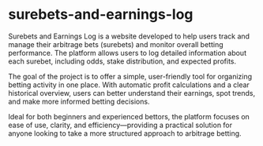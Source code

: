 # surebets-and-earnings-log
Surebets and Earnings Log is a website developed to help users track and manage their arbitrage bets (surebets) and monitor overall betting performance. The platform allows users to log detailed information about each surebet, including odds, stake distribution, and expected profits.

The goal of the project is to offer a simple, user-friendly tool for organizing betting activity in one place. With automatic profit calculations and a clear historical overview, users can better understand their earnings, spot trends, and make more informed betting decisions.

Ideal for both beginners and experienced bettors, the platform focuses on ease of use, clarity, and efficiency—providing a practical solution for anyone looking to take a more structured approach to arbitrage betting.
